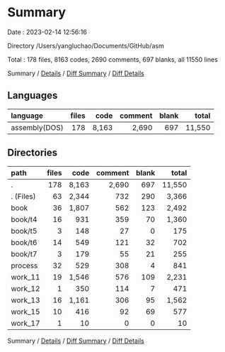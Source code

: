 # Summary

Date : 2023-02-14 12:56:16

Directory /Users/yangluchao/Documents/GitHub/asm

Total : 178 files,  8163 codes, 2690 comments, 697 blanks, all 11550 lines

Summary / [Details](details.md) / [Diff Summary](diff.md) / [Diff Details](diff-details.md)

## Languages
| language | files | code | comment | blank | total |
| :--- | ---: | ---: | ---: | ---: | ---: |
| assembly(DOS) | 178 | 8,163 | 2,690 | 697 | 11,550 |

## Directories
| path | files | code | comment | blank | total |
| :--- | ---: | ---: | ---: | ---: | ---: |
| . | 178 | 8,163 | 2,690 | 697 | 11,550 |
| . (Files) | 63 | 2,344 | 732 | 290 | 3,366 |
| book | 36 | 1,807 | 562 | 123 | 2,492 |
| book/t4 | 16 | 931 | 359 | 70 | 1,360 |
| book/t5 | 3 | 148 | 27 | 0 | 175 |
| book/t6 | 14 | 549 | 121 | 32 | 702 |
| book/t7 | 3 | 179 | 55 | 21 | 255 |
| process | 32 | 529 | 308 | 4 | 841 |
| work_11 | 19 | 1,546 | 576 | 109 | 2,231 |
| work_12 | 1 | 350 | 114 | 7 | 471 |
| work_13 | 16 | 1,161 | 306 | 95 | 1,562 |
| work_15 | 10 | 416 | 92 | 69 | 577 |
| work_17 | 1 | 10 | 0 | 0 | 10 |

Summary / [Details](details.md) / [Diff Summary](diff.md) / [Diff Details](diff-details.md)
